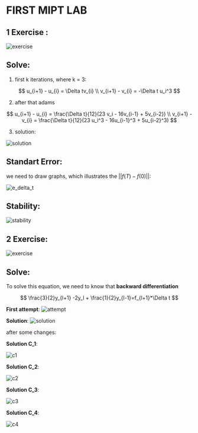 # FIRST MIPT LAB
## 1 __Exercise__ :
![exercise](lab1_2024.jpg)
## __Solve__:
1. first k iterations, where k = 3:

$$
u_{i+1} - u_{i} = \Delta tv_{i} \\
v_{i+1} - v_{i} = -\Delta t u_i^3
$$

2. after that adams

$$
u_{i+1} - u_{i} = \frac{\Delta t}{12}(23 v_i - 16v_{i-1} + 5v_{i-2}) \\
v_{i+1} - v_{i} = \frac{\Delta t}{12}(23 u_i^3 - 16u_{i-1}^3 + 5u_{i-2}^3) 
$$

3. solution:

![solution](graph1.png)

## __Standart Error__:
we need to draw graphs, which illustrates the 
$||f(T) - f(0)||$:

![e_delta_t](delta.png)


## __Stability__:
![stability](stability.jpg)

## 2 __Exercise__:
![exercise](lab!_2024_2.png)

## __Solve__:
To solve this equation, we need to know that 
**backward differentiation**

$$
\frac{3}{2}y_{l+1} -2y_l + \frac{1}{2}y_{l-1}=f_{l+1}*\Delta t 
$$

**First attempt**:
![attempt](approach.jpg)

**Solution**:
![solution](solution2.png)

after some changes:

**Solution C_1**:

![c1](c_1_graph.png)

**Solution C_2**:

![c2](c_2_graph.png)

**Solution C_3**:

![c3](c_3_graph.png)

**Solution C_4**:

![c4](c_4_graph.png)



